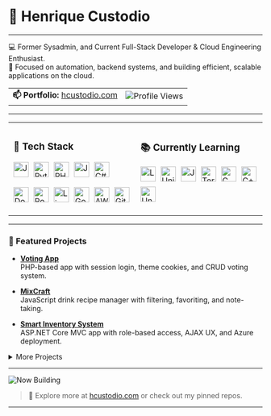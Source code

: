 # 👋 Henrique Custodio

---

💻 Former Sysadmin, and Current Full-Stack Developer & Cloud Engineering Enthusiast.   
🔧 Focused on automation, backend systems, and building efficient, scalable applications on the cloud. 

<table width="100%">
  <tr>
    <td><strong>📫 Portfolio:</strong> <a href="https://hcustodio.com">hcustodio.com</a></td>
    <td align="right"><img src="https://komarev.com/ghpvc/?username=hcustod&color=blue&style=flat-square" alt="Profile Views"/></td>
  </tr>
</table>

---

<table width="100%" style="table-layout:fixed;">
  <tr>
    <td valign="top" style="width: 50%; padding: 10px; vertical-align: top;">

### 🚀 Tech Stack

<p style="display: flex; flex-wrap: wrap; gap: 10px;">
  <img src="https://cdn.simpleicons.org/javascript/F7DF1E" height="30" title="JavaScript" />
  <img src="https://cdn.simpleicons.org/python/3776AB" height="30" title="Python" />
  <img src="https://cdn.simpleicons.org/php/777BB4" height="30" title="PHP" />
  <img src="https://cdn.simpleicons.org/openjdk/007396" height="30" title="Java (OpenJDK)" />
  <img src="https://cdn.simpleicons.org/dotnet/512BD4" height="30" title="C#" />
  <br><br>
  <img src="https://cdn.simpleicons.org/docker/2496ED" height="30" title="Docker" />
  <img src="https://cdn.simpleicons.org/postgresql/4169E1" height="30" title="PostgreSQL" />
  <img src="https://cdn.simpleicons.org/linux/000000" height="30" title="Linux" />
  <img src="https://cdn.simpleicons.org/googlecloud/4285F4" height="30" title="Google Cloud" />
  <img src="https://upload.wikimedia.org/wikipedia/commons/9/93/Amazon_Web_Services_Logo.svg" height="30" title="AWS" />
  <img src="https://cdn.simpleicons.org/git/F05032" height="30" title="Git" />
</p>


</td>

<td valign="top" style="width: 50%; padding: 10px; vertical-align: top;">

### 📚 Currently Learning

<p style="display: flex; flex-wrap: wrap; gap: 10px;">
  <img src="https://cdn.simpleicons.org/laravel/FF2D20" height="30" title="Laravel" />
  <img src="https://cdn.simpleicons.org/unity/000000" height="30" title="Unity" />
  <img src="https://cdn.simpleicons.org/openjdk/007396" height="30" title="JavaFX (OpenJDK)" />
  <img src="https://cdn.simpleicons.org/terraform/623CE4" height="30" title="Terraform" />
  <img src="https://cdn.simpleicons.org/c/00599C" height="30" title="C" />
  <img src="https://cdn.simpleicons.org/cplusplus/00599C" height="30" title="C++" />
  <img src="https://upload.wikimedia.org/wikipedia/commons/2/2d/Unreal_Engine_Logo.svg" height="30" title="Unreal Engine" />
</p>

</td>
  </tr>
</table>

---

### 📂 Featured Projects

- [**Voting App**](https://github.com/hcustod/voting-app)  
  PHP-based app with session login, theme cookies, and CRUD voting system.

- [**MixCraft**](https://github.com/hcustod/mixcraft)  
  JavaScript drink recipe manager with filtering, favoriting, and note-taking.

- [**Smart Inventory System**](https://github.com/hcustod/inventory-management)  
  ASP.NET Core MVC app with role-based access, AJAX UX, and Azure deployment.

<details>
  <summary>More Projects</summary>

- 🎮 [**Gomoku Game**](https://github.com/hcustod/gomoku-game) — Java, Minimax AI  
- 🧙 [**ASCII Roguelike**](https://github.com/hcustod/ascii-rogue) — Terminal adventure in Python  
- ✈️ [**Flight Reservation System**](https://github.com/hcustod/FlightReservationSystem) — C# console app with file I/O

</details>

---

![Now Building](https://img.shields.io/badge/Now_Building-MixCraft-orange?style=flat-square&logo=codewars)

> 🔗 Explore more at [hcustodio.com](https://hcustodio.com) or check out my pinned repos.

---
